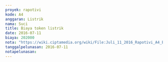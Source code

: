 ```yaml
---
proyek: rapotivi
kode: A4
anggaran: Listrik
nama: Suci
title: Biaya token listrik
date: 2016-07-11
biaya: 202000
nota: "https://wiki.ciptamedia.org/wiki/File:Juli_11_2016_Rapotivi_A4_Biaya_token_listrik.jpg"
tanggalpelunasan: 2016-07-11
notapelunasan:
---
```

